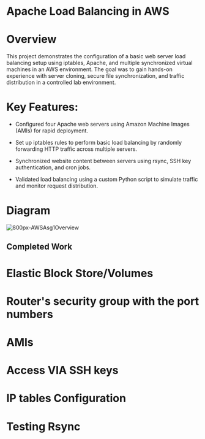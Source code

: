 # Apache Load Balancing in AWS

# Overview

This project demonstrates the configuration of a basic web server load balancing setup using iptables, Apache, and multiple synchronized virtual machines in an AWS environment. 
The goal was to gain hands-on experience with server cloning, secure file synchronization, and traffic distribution in a controlled lab environment.

# Key Features:
- Configured four Apache web servers using Amazon Machine Images (AMIs) for rapid deployment.

- Set up iptables rules to perform basic load balancing by randomly forwarding HTTP traffic across multiple servers.

- Synchronized website content between servers using rsync, SSH key authentication, and cron jobs.

- Validated load balancing using a custom Python script to simulate traffic and monitor request distribution.

# Diagram
![800px-AWSAsg1Overview](https://github.com/user-attachments/assets/b2435e29-295f-41c2-bd29-f968a2b145af)


## Completed Work

# Elastic Block Store/Volumes

# Router's security group with the port numbers

# AMIs

# Access VIA SSH keys

# IP tables Configuration

# Testing Rsync




